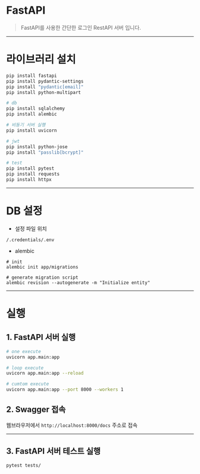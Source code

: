 # FastAPI

> FastAPI를 사용한 간단한 로그인 RestAPI 서버 입니다.


---


# 라이브러리 설치

```bash
pip install fastapi
pip install pydantic-settings
pip install "pydantic[email]"
pip install python-multipart

# db
pip install sqlalchemy
pip install alembic

# 비동기 서버 실행
pip install uvicorn

# jwt
pip install python-jose
pip install "passlib[bcrypt]"

# test
pip install pytest
pip install requests
pip install httpx
```


---

# DB 설정

- 설정 파일 위치
```
/.credentials/.env
```

- alembic
```
# init
alembic init app/migrations

# generate migration script
alembic revision --autogenerate -m "Initialize entity"
```



---

# 실행

## 1. FastAPI 서버 실행

```bash
# one execute
uvicorn app.main:app

# loop execute
uvicorn app.main:app --reload

# cumtom execute
uvicorn app.main:app --port 8000 --workers 1
```

## 2. Swagger 접속

웹브라우저에서 `http://localhost:8000/docs` 주소로 접속


---

## 3. FastAPI 서버 테스트 실행

```bash
pytest tests/
```
